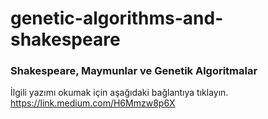 # genetic-algorithms-and-shakespeare
### Shakespeare, Maymunlar ve Genetik Algoritmalar
İlgili yazımı okumak için aşağıdaki bağlantıya tıklayın.<br/>
https://link.medium.com/H6Mmzw8p6X
